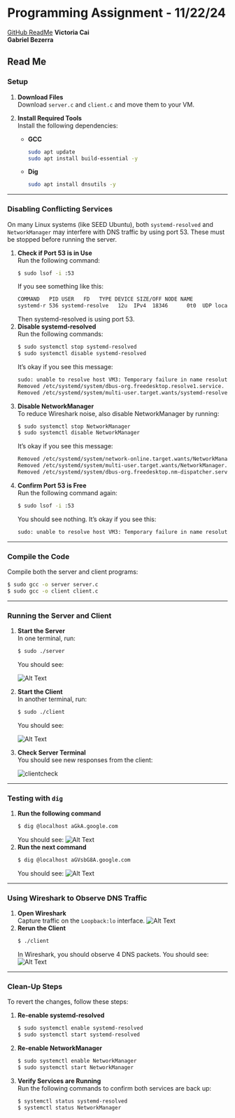# Programming Assignment - 11/22/24
[GitHub ReadMe](https://github.com/bezerg04/netsecREADME)
**Victoria Cai**  
**Gabriel Bezerra**

## Read Me

### Setup

1. **Download Files**  
   Download `server.c` and `client.c` and move them to your VM.

2. **Install Required Tools**  
   Install the following dependencies:
   - **GCC**  
     ```bash
     sudo apt update
     sudo apt install build-essential -y
     ```
   - **Dig**  
     ```bash
     sudo apt install dnsutils -y
     ```

---

### Disabling Conflicting Services

On many Linux systems (like SEED Ubuntu), both `systemd-resolved` and `NetworkManager` may interfere with DNS traffic by using port 53. These must be stopped before running the server.

1. **Check if Port 53 is in Use**  
   Run the following command:  
   ```bash
   $ sudo lsof -i :53
   ```
   If you see something like this:
   ```bash
   COMMAND   PID USER   FD   TYPE DEVICE SIZE/OFF NODE NAME
   systemd-r 536 systemd-resolve   12u  IPv4  18346      0t0  UDP localhost:domain
   ```
   Then systemd-resolved is using port 53.
2. **Disable systemd-resolved**  
    Run the following commands:  
   ```bash
   $ sudo systemctl stop systemd-resolved
   $ sudo systemctl disable systemd-resolved
   ```
    It’s okay if you see this message:
    ```bash
    sudo: unable to resolve host VM3: Temporary failure in name resolution
    Removed /etc/systemd/system/dbus-org.freedesktop.resolve1.service.
    Removed /etc/systemd/system/multi-user.target.wants/systemd-resolved.service.
    ```
3. **Disable NetworkManager**  
    To reduce Wireshark noise, also disable NetworkManager by running:
    ```bash
   $ sudo systemctl stop NetworkManager
   $ sudo systemctl disable NetworkManager
   ```
    It’s okay if you see this message:
    ```bash
    Removed /etc/systemd/system/network-online.target.wants/NetworkManager-wait-online.service.
    Removed /etc/systemd/system/multi-user.target.wants/NetworkManager.service.
    Removed /etc/systemd/system/dbus-org.freedesktop.nm-dispatcher.service.
    ```
4. **Confirm Port 53 is Free**  
    Run the following command again: 
   ```bash
   $ sudo lsof -i :53
   ```
    You should see nothing. It’s okay if you see this:
    ```bash
    sudo: unable to resolve host VM3: Temporary failure in name resolution
    ```
---
### Compile the Code
Compile both the server and client programs:
```bash
$ sudo gcc -o server server.c
$ sudo gcc -o client client.c
```
---
### Running the Server and Client
1. **Start the Server**  
    In one terminal, run: 
    ```bash
    $ sudo ./server
    ```
    You should see:
   
    ![Alt Text](serverstart.png)
3. **Start the Client**  
    In another terminal, run: 
    ```bash
    $ sudo ./client
    ```
    You should see:
   
    ![Alt Text](clientstart.png)
5. **Check Server Terminal**  
    You should see new responses from the client:
   
    ![clientcheck](clientcheck.png)
---
### Testing with ```dig```
1. **Run the following command**  
    ```bash
    $ dig @localhost aGkA.google.com
    ```
    You should see:
    ![Alt Text](dig1.png)
2. **Run the next command**  
    ```bash
    $ dig @localhost aGVsbG8A.google.com
    ```
    You should see:
    ![Alt Text](dig2.png)
---
### Using Wireshark to Observe DNS Traffic
1. **Open Wireshark**  
    Capture traffic on the ```Loopback:lo``` interface.
    ![Alt Text](loop.png)
2. **Rerun the Client**  
    ```bash
    $ ./client
    ```
    In Wireshark, you should observe 4 DNS packets.
    You should see:
    ![Alt Text](wireshark.png)
---
### Clean-Up Steps
To revert the changes, follow these steps:
1. **Re-enable systemd-resolved**  
    ```bash
    $ sudo systemctl enable systemd-resolved
    $ sudo systemctl start systemd-resolved
    ```
2. **Re-enable NetworkManager**  
    ```bash
    $ sudo systemctl enable NetworkManager
    $ sudo systemctl start NetworkManager
    ```
3. **Verify Services are Running**  
Run the following commands to confirm both services are back up:
    ```bash
    $ systemctl status systemd-resolved
    $ systemctl status NetworkManager
    ```





